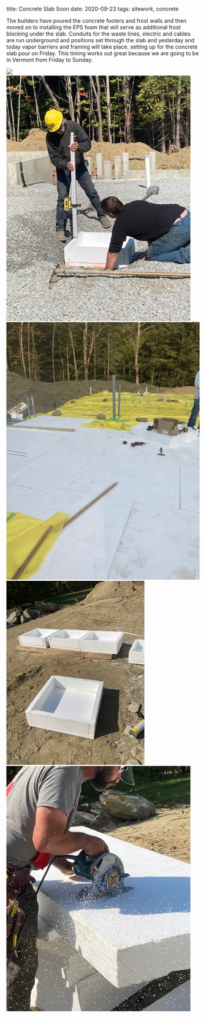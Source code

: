 title: Concrete Slab Soon
date: 2020-09-23
tags: sitework, concrete


The builders have poured the concrete footers and frost walls and then moved on to installing the EPS foam that will serve as additional frost blocking under the slab. Conduits for the waste lines, electric and cables are run underground and positions set through the slab and yesterday and today vapor barriers and framing will take place, setting up for the concrete slab pour on Friday. This timing works out great because we are going to be in Vermont from Friday to Sunday. 

![](/files/epsonfrostwall.png)       
![](/files/footerboxes.jpeg)       
![](/files/foamprepforslab.jpeg)       
![](/files/morefooterboxes.jpeg)       
![](/files/cuttingfoam.jpeg)       
